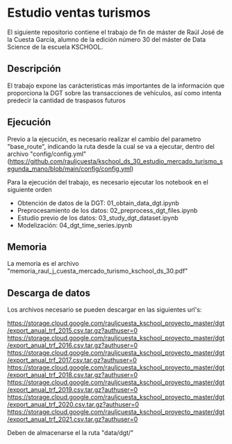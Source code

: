 # Estudio ventas turismos

El siguiente repositorio contiene el trabajo de fin de máster de Raúl José de la Cuesta García, alumno de la edición número 30 del máster de Data Science de la escuela KSCHOOL.

## Descripción
El trabajo expone las carácteristicas más importantes de la información que proporciona la DGT sobre las transacciones de vehículos, así como intenta predecir la cantidad de traspasos futuros

## Ejecución
Previo a la ejecución, es necesario realizar el cambio del parametro "base_route", indicando la ruta desde la cual se va a ejecutar, dentro del archivo "config/config.yml" (https://github.com/rauljcuesta/kschool_ds_30_estudio_mercado_turismo_segunda_mano/blob/main/config/config.yml)

Para la ejecución del trabajo, es necesario ejecutar los notebook en el siguiente orden
- Obtención de datos de la DGT: 01_obtain_data_dgt.ipynb
- Preprocesamiento de los datos: 02_preprocess_dgt_files.ipynb
- Estudio previo de los datos: 03_study_dgt_dataset.ipynb
- Modelización: 04_dgt_time_series.ipynb 

## Memoria
La memoria es el archivo "memoria_raul_j_cuesta_mercado_turismo_kschool_ds_30.pdf"

## Descarga de datos
Los archivos necesario se pueden descargar en las siguientes url's:

https://storage.cloud.google.com/rauljcuesta_kschool_proyecto_master/dgt/export_anual_trf_2015.csv.tar.gz?authuser=0
https://storage.cloud.google.com/rauljcuesta_kschool_proyecto_master/dgt/export_anual_trf_2016.csv.tar.gz?authuser=0
https://storage.cloud.google.com/rauljcuesta_kschool_proyecto_master/dgt/export_anual_trf_2017.csv.tar.gz?authuser=0
https://storage.cloud.google.com/rauljcuesta_kschool_proyecto_master/dgt/export_anual_trf_2018.csv.tar.gz?authuser=0
https://storage.cloud.google.com/rauljcuesta_kschool_proyecto_master/dgt/export_anual_trf_2019.csv.tar.gz?authuser=0
https://storage.cloud.google.com/rauljcuesta_kschool_proyecto_master/dgt/export_anual_trf_2020.csv.tar.gz?authuser=0
https://storage.cloud.google.com/rauljcuesta_kschool_proyecto_master/dgt/export_anual_trf_2021.csv.tar.gz?authuser=0

Deben de almacenarse el la ruta "data/dgt/"
